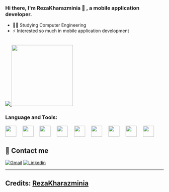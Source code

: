 ### Hi there, I'm RezaKharazminia 👋 , a mobile application developer.
- 👨‍💻 Studying Computer Engineering
- ⚡ Interested so much in mobile application development

<br>
<div class="row">
<a href="https://github.com/Rez79Kh/github-readme-stats">
  <img src="https://github-readme-stats.vercel.app/api?username=Rez79Kh&theme=midnight-purple&show_icons=true&bg_color=0D1117&count_private=true" />
</a>
<a href="https://github.com/Rez79Kh/github-readme-stats">
  <img height=195 src="https://github-readme-stats.vercel.app/api/top-langs/?username=Rez79Kh&theme=midnight-purple&layout=compact&bg_color=0D1117" />
</a>
</div>

### Language and Tools:

<img src="https://cdn.jsdelivr.net/gh/devicons/devicon@latest/icons/c/c-original.svg" width="35px">&nbsp;&nbsp;&nbsp;&nbsp;
<img src="https://raw.githubusercontent.com/coderjojo/coderjojo/master/img/cpp.png" width="35px">&nbsp;&nbsp;&nbsp;&nbsp;
<img src="https://i.pinimg.com/originals/8c/b1/8c/8cb18c72082d13eb581cf6d452e8e266.png" width="35px">&nbsp;&nbsp;&nbsp;&nbsp;
<img src="https://cdn.jsdelivr.net/gh/devicons/devicon@latest/icons/python/python-original.svg" width="35px">&nbsp;&nbsp;&nbsp;&nbsp;
<img src="https://i.imgur.com/6nJGNMN.png" width="35px">&nbsp;&nbsp;&nbsp;&nbsp;
<img src="https://i.imgur.com/6nJGNMN.png" width="35px">&nbsp;&nbsp;&nbsp;&nbsp;
<img src="https://img.icons8.com/color/48/000000/java-coffee-cup-logo.png" width="35px">&nbsp;&nbsp;&nbsp;&nbsp;
<img src="https://i.imgur.com/6nJGNMN.png" width="35px">&nbsp;&nbsp;&nbsp;&nbsp;
<img src="https://cdn.jsdelivr.net/gh/devicons/devicon@latest/icons/flutter/flutter-original.svg" width="35px">&nbsp;&nbsp;&nbsp;&nbsp;

## 📧 Contact me

<p>
  <a href="mailto:reza.kharazmi1379@gmail.com"><img alt="Gmail" title="Reza Kharazminia Gmail" src="https://img.shields.io/badge/Gmail-D14836?style=for-the-badge&logo=gmail&logoColor=white"></a>
  <a href="https://www.linkedin.com/in/reza-kharazminia-21998018a/"><img alt="Linkedin" title="Reza Kharazminia Linkedin" src="https://img.shields.io/badge/LinkedIn-0077B5?style=for-the-badge&logo=linkedin&logoColor=white"></a>
</p>

-----
Credits: [RezaKharazminia](https://github.com/Rez79Kh)
-----
